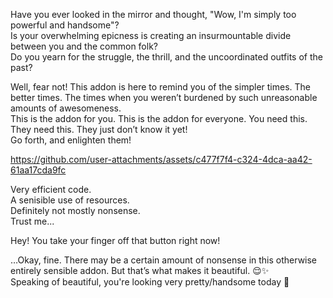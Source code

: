 Have you ever looked in the mirror and thought, "Wow, I'm simply too powerful and handsome"?  
Is your overwhelming epicness is creating an insurmountable divide between you and the common folk?   
Do you yearn for the struggle, the thrill, and the uncoordinated outfits of the past?  
  
Well, fear not! This addon is here to remind you of the simpler times. The better times. The times when you weren’t burdened by such unreasonable amounts of awesomeness.  
This is the addon for you. This is the addon for everyone. You need this. They need this. They just don’t know it yet!  
Go forth, and enlighten them!   



https://github.com/user-attachments/assets/c477f7f4-c324-4dca-aa42-61aa17cda9fc  
  
Very efficient code.  
A senisible use of resources.  
Definitely not mostly nonsense.  
Trust me...  

        
Hey! You take your finger off that button right now!  
  
…Okay, fine. There may be a certain amount of nonsense in this otherwise entirely sensible addon. But that’s what makes it beautiful. 😌✨  
Speaking of beautiful, you're looking very pretty/handsome today 💜
